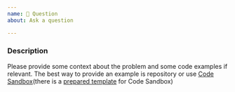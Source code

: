 ```yaml
---
name: 🤗 Question
about: Ask a question

---
```


<!---
Thanks for reporting!

Search open/closed issues before submitting since someone might have asked the same thing before!
https://github.com/redux-saga/redux-saga/issues

If you have a question there is a chance that it was already answered on StackOverflow:
https://stackoverflow.com/questions/tagged/redux-saga
-->

### Description
Please provide some context about the problem and some code examples if relevant.
The best way to provide an example is repository or use [Code Sandbox](https://codesandbox.io/)(there is a [prepared template](https://codesandbox.io/s/0q9yzno0zv?module=%2Fsrc%2Fsagas%2Findex.js) for Code Sandbox)
